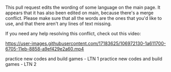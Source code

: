 This pull request edits the wording of some language on the main page. It appears that it has also been edited on main, because there's a merge conflict. Please make sure that all the words are the ones that you'd like to use, and that there aren't any lines of text missing.

If you need any help resolving this conflict, check out this video:

<https://user-images.githubusercontent.com/17183625/106972130-1a611700-6705-11eb-8858-a9ef429e2a60.mp4>

practice new codes and build games - LTN 1
practice new codes and build games - LTN 2
